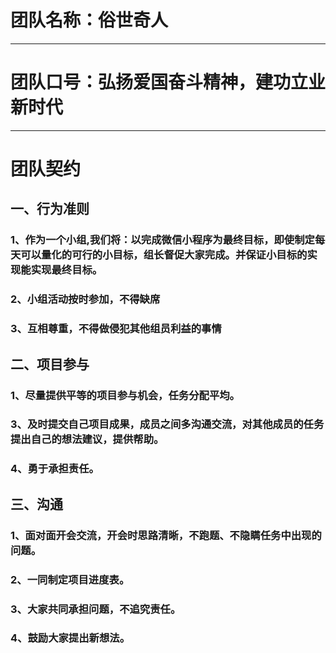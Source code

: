 # 团队名称：俗世奇人
****
# 团队口号：弘扬爱国奋斗精神，建功立业新时代
*****
# 团队契约
## 一、**行为准则**
### 1、作为一个小组,我们将：以完成微信小程序为最终目标，即使制定每天可以量化的可行的小目标，组长督促大家完成。并保证小目标的实现能实现最终目标。
### 2、小组活动按时参加，不得缺席
### 3、互相尊重，不得做侵犯其他组员利益的事情
## 二、**项目参与**
### 1、尽量提供平等的项目参与机会，任务分配平均。
### 3、及时提交自己项目成果，成员之间多沟通交流，对其他成员的任务提出自己的想法建议，提供帮助。
### 4、勇于承担责任。
## 三、**沟通**
### 1、面对面开会交流，开会时思路清晰，不跑题、不隐瞒任务中出现的问题。
### 2、一同制定项目进度表。
### 3、大家共同承担问题，不追究责任。
### 4、鼓励大家提出新想法。

